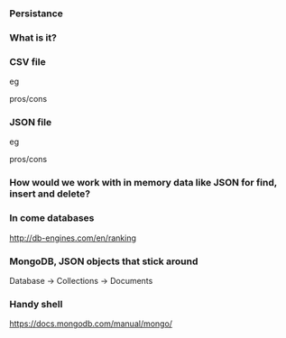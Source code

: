 ### Persistance

### What is it?

### CSV file

eg

pros/cons

### JSON file

eg

pros/cons

### How would we work with in memory data like JSON for find, insert and delete?


### In come databases

http://db-engines.com/en/ranking

### MongoDB, JSON objects that stick around

Database -> Collections -> Documents


### Handy shell

https://docs.mongodb.com/manual/mongo/
